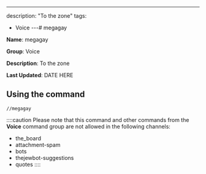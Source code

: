 ---
description: "To the zone"
tags:
  - Voice
---# megagay

**Name**: megagay

**Group**: Voice

**Description**: To the zone

**Last Updated**: DATE HERE

## Using the command

    //megagay

::::caution Please note that this command and other commands from the **Voice** command group are not allowed in the following channels:
- the_board
- attachment-spam
- bots
- thejewbot-suggestions
- quotes
::::